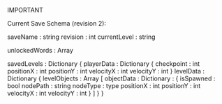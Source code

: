 IMPORTANT

Current Save Schema (revision 2):

saveName     : string
revision     : int
currentLevel : string

unlockedWords : Array

savedLevels : Dictionary {
    playerData : Dictionary {
        checkpoint : int
        positionX  : int
        positionY  : int
        velocityX  : int
        velocityY  : int
    }
    levelData : Dictionary {
            levelObjects : Array [
                objectData : Dictionary : {
                    isSpawned : bool
                    nodePath  : string
                    nodeType  : type
                    positionX : int
                    positionY : int
                    velocityX : int
                    velocityY : int
                }
            ]
        }
}
